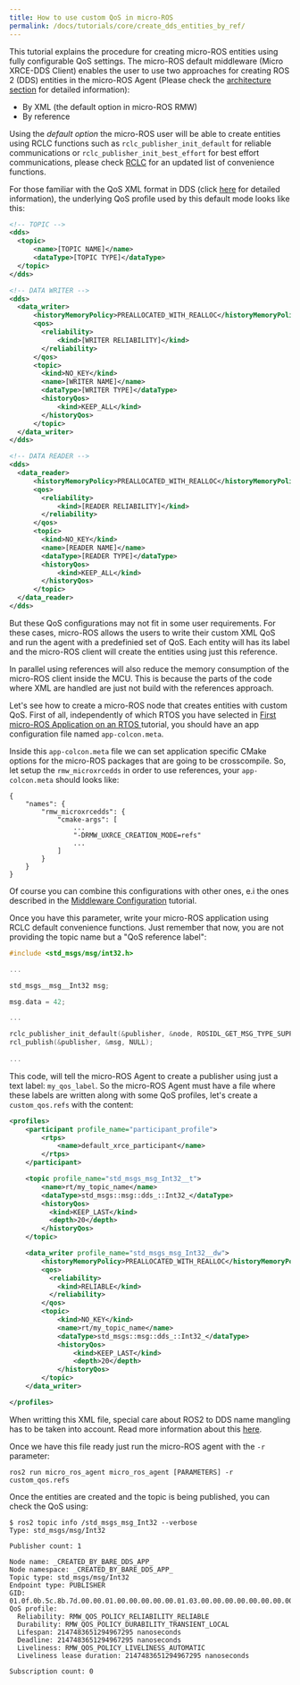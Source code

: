 ```yaml
---
title: How to use custom QoS in micro-ROS
permalink: /docs/tutorials/core/create_dds_entities_by_ref/
---
```



This tutorial explains the procedure for creating micro-ROS entities using fully configurable QoS settings. The micro-ROS default middleware (Micro XRCE-DDS Client) enables the user to use two approaches for creating ROS 2 (DDS) entities in the micro-ROS Agent (Please check the [architecture section](https://micro-ros.github.io/docs/overview/) for detailed information):
- By XML (the default option in micro-ROS RMW)
- By reference

Using the *default option* the micro-ROS user will be able to create entities using RCLC functions such as `rclc_publisher_init_default` for reliable communications or `rclc_publisher_init_best_effort` for best effort communications, please check [RCLC](https://github.com/micro-ROS/rclc) for an updated list of convenience functions.

For those familiar with the QoS XML format in DDS (click [here](https://fast-dds.docs.eprosima.com/en/latest/fastdds/dds_layer/core/policy/policy.html) for detailed information), the underlying QoS profile used by this default mode looks like this:

```xml
<!-- TOPIC -->
<dds>
  <topic>
      <name>[TOPIC NAME]</name>
      <dataType>[TOPIC TYPE]</dataType>
  </topic>
</dds>

<!-- DATA WRITER -->
<dds>
  <data_writer>
      <historyMemoryPolicy>PREALLOCATED_WITH_REALLOC</historyMemoryPolicy>
      <qos>
        <reliability>
            <kind>[WRITER RELIABILITY]</kind>
        </reliability>
      </qos>
      <topic>
        <kind>NO_KEY</kind>
        <name>[WRITER NAME]</name>
        <dataType>[WRITER TYPE]</dataType>
        <historyQos>
            <kind>KEEP_ALL</kind>
        </historyQos>
      </topic>
  </data_writer>
</dds>

<!-- DATA READER -->
<dds>
  <data_reader>
      <historyMemoryPolicy>PREALLOCATED_WITH_REALLOC</historyMemoryPolicy>
      <qos>
        <reliability>
            <kind>[READER RELIABILITY]</kind>
        </reliability>
      </qos>
      <topic>
        <kind>NO_KEY</kind>
        <name>[READER NAME]</name>
        <dataType>[READER TYPE]</dataType>
        <historyQos>
            <kind>KEEP_ALL</kind>
        </historyQos>
      </topic>
  </data_reader>
</dds>

```

But these QoS configurations may not fit in some user requirements. For these cases, micro-ROS allows the users to write their custom XML QoS and run the agent with a predefinied set of QoS. Each entity will has its label and the micro-ROS client will create the entities using just this reference.

In parallel using references will also reduce the memory consumption of the micro-ROS client inside the MCU. This is because the parts of the code where XML are handled are just not build with the references approach.

Let's see how to create a micro-ROS node that creates entities with custom QoS. First of all, independently of which RTOS you have selected in [First micro-ROS Application on an RTOS
](https://micro-ros.github.io/docs/tutorials/core/first_application_rtos/) tutorial, you should have an app configuration file named `app-colcon.meta`.

Inside this `app-colcon.meta` file we can set application specific CMake options for the micro-ROS packages that are going to be crosscompile. So, let setup the `rmw_microxrcedds` in order to use references, your `app-colcon.meta` should looks like:

```
{
    "names": {
        "rmw_microxrcedds": {
            "cmake-args": [
                ...
                "-DRMW_UXRCE_CREATION_MODE=refs"
                ...
            ]
        }
    }
}
```

Of course you can combine this configurations with other ones, e.i the ones described in the [Middleware Configuration](https://micro-ros.github.io/docs/tutorials/core/microxrcedds_rmw_configuration/) tutorial.

Once you have this parameter, write your micro-ROS application using RCLC default convenience functions. Just remember that now, you are not providing the topic name but a "QoS reference label":

```c
#include <std_msgs/msg/int32.h>

...

std_msgs__msg__Int32 msg;

msg.data = 42;

...

rclc_publisher_init_default(&publisher, &node, ROSIDL_GET_MSG_TYPE_SUPPORT(std_msgs, msg, Int32), "my_qos_label");
rcl_publish(&publisher, &msg, NULL);
 
...
```

This code, will tell the micro-ROS Agent to create a publisher using just a text label: `my_qos_label`. So the micro-ROS Agent must have a file where these labels are written along with some QoS profiles, let's create a `custom_qos.refs` with the content:

```xml
<profiles>
    <participant profile_name="participant_profile">
        <rtps>
            <name>default_xrce_participant</name>
        </rtps>
    </participant>

    <topic profile_name="std_msgs_msg_Int32__t">
        <name>rt/my_topic_name</name>
        <dataType>std_msgs::msg::dds_::Int32_</dataType>
        <historyQos>
          <kind>KEEP_LAST</kind>
          <depth>20</depth>
        </historyQos>
    </topic>

    <data_writer profile_name="std_msgs_msg_Int32__dw">
        <historyMemoryPolicy>PREALLOCATED_WITH_REALLOC</historyMemoryPolicy>
        <qos>
          <reliability>
            <kind>RELIABLE</kind>
          </reliability>
        </qos>
        <topic>
            <kind>NO_KEY</kind>
            <name>rt/my_topic_name</name>
            <dataType>std_msgs::msg::dds_::Int32_</dataType>
            <historyQos>
                <kind>KEEP_LAST</kind>
                <depth>20</depth>
            </historyQos>
        </topic>
    </data_writer>

</profiles>
```

When writting this XML file, special care about ROS2 to DDS name mangling has to be taken into account. Read more information about this [here](http://design.ros2.org/articles/topic_and_service_names.html#mapping-of-ros-2-topic-and-service-names-to-dds-concepts).

Once we have this file ready just run the micro-ROS agent with the `-r` parameter:

```
ros2 run micro_ros_agent micro_ros_agent [PARAMETERS] -r custom_qos.refs
```

Once the entities are created and the topic is being published, you can check the QoS using:

```
$ ros2 topic info /std_msgs_msg_Int32 --verbose
Type: std_msgs/msg/Int32

Publisher count: 1

Node name: _CREATED_BY_BARE_DDS_APP_
Node namespace: _CREATED_BY_BARE_DDS_APP_
Topic type: std_msgs/msg/Int32
Endpoint type: PUBLISHER
GID: 01.0f.0b.5c.8b.7d.00.00.01.00.00.00.00.00.01.03.00.00.00.00.00.00.00.00
QoS profile:
  Reliability: RMW_QOS_POLICY_RELIABILITY_RELIABLE
  Durability: RMW_QOS_POLICY_DURABILITY_TRANSIENT_LOCAL
  Lifespan: 2147483651294967295 nanoseconds
  Deadline: 2147483651294967295 nanoseconds
  Liveliness: RMW_QOS_POLICY_LIVELINESS_AUTOMATIC
  Liveliness lease duration: 2147483651294967295 nanoseconds

Subscription count: 0
```